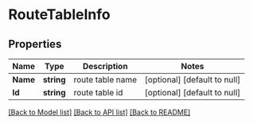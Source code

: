 # RouteTableInfo

## Properties
Name | Type | Description | Notes
------------ | ------------- | ------------- | -------------
**Name** | **string** | route table name | [optional] [default to null]
**Id** | **string** | route table id | [optional] [default to null]

[[Back to Model list]](../README.md#documentation-for-models) [[Back to API list]](../README.md#documentation-for-api-endpoints) [[Back to README]](../README.md)

